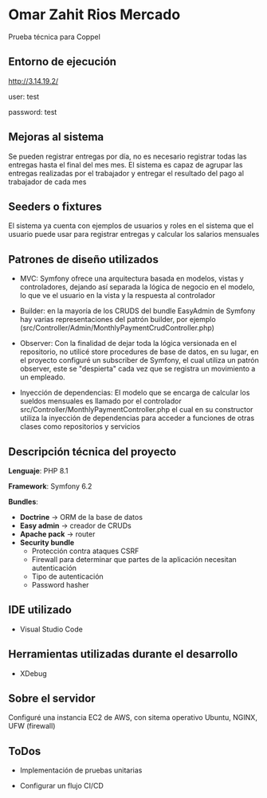 # Omar Zahit Rios Mercado

Prueba técnica para Coppel

## Entorno de ejecución

http://3.14.19.2/

user: test

password: test


## Mejoras al sistema

Se pueden registrar entregas por día, no es necesario registrar todas las entregas hasta el final del mes mes. El sistema es capaz de agrupar las entregas realizadas por el trabajador y entregar el resultado del pago al trabajador de cada mes

## Seeders o fixtures
El sistema ya cuenta con ejemplos de usuarios y roles en el sistema que el usuario puede usar para registrar entregas y calcular los salarios mensuales


## Patrones de diseño utilizados

- MVC: Symfony ofrece una arquitectura basada en modelos, vistas y controladores, dejando así separada la lógica de negocio en el modelo, lo que ve el usuario en la vista y la respuesta al controlador

- Builder: en la mayoría de los CRUDS del bundle EasyAdmin de Symfony hay varias representaciones del patrón builder, por ejemplo (src/Controller/Admin/MonthlyPaymentCrudController.php)

- Observer: Con la finalidad de dejar toda la lógica versionada en el repositorio, no utilicé store procedures de base de datos, en su lugar, en el proyecto configuré un subscriber de Symfony, el cual utiliza un patrón observer, este se "despierta" cada vez que se registra un movimiento a un empleado.

- Inyección de dependencias: El modelo que se encarga de calcular los sueldos mensuales es llamado por el controlador src/Controller/MonthlyPaymentController.php el cual en su constructor utiliza la inyección de dependencias para acceder a funciones de otras clases como repositorios y servicios


## Descripción técnica del proyecto

**Lenguaje**: PHP 8.1

**Framework**: Symfony 6.2

**Bundles**:
- **Doctrine** -> ORM de la base de datos
- **Easy admin** -> creador de CRUDs 
- **Apache pack** -> router
- **Security bundle**
    - Protección contra ataques CSRF
    - Firewall para determinar que partes de la aplicación necesitan autenticación
    - Tipo de autenticación
    - Password hasher

## IDE utilizado

- Visual Studio Code

## Herramientas utilizadas durante el desarrollo

- XDebug

## Sobre el servidor

Configuré una instancia EC2 de AWS, con sitema operativo Ubuntu, NGINX, UFW (firewall)

## ToDos

- Implementación de pruebas unitarias

- Configurar un flujo CI/CD

